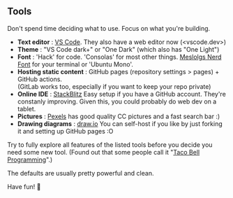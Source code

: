 ## Tools
Don't spend time deciding what to use. Focus on what you're building.

* **Text editor** : [VS Code](https://code.visualstudio.com/). They also have a web editor now (<vscode.dev>)
* **Theme** : "VS Code dark+" or "One Dark" (which also has "One Light")
* **Font** : 'Hack' for code. 'Consolas' for most other things. 
[Meslolgs Nerd Font](https://github.com/andreberg/Meslo-Font) for your terminal or 'Ubuntu Mono'.
* **Hosting static content** : GitHub pages (repository settings > pages) + GitHub actions.  
  (GitLab works too, especially if you want to keep your repo private)
* **Online IDE** : [StackBlitz](https://stackblitz.com/) Easy setup if you have a GitHub account. They're constanly improving. Given this, you could probably do web dev on a tablet.
* **Pictures** : [Pexels](https://www.pexels.com/) has good quality CC pictures and a fast search bar :)
* **Drawing diagrams** : [draw.io](https://github.com/jgraph/drawio)
  You can self-host if you like by just forking it and setting up GitHub pages :O  

Try to fully explore all features of the listed tools before you decide you need some new tool. (Found out that some people call it "[Taco Bell Programming](http://widgetsandshit.com/teddziuba/2010/10/taco-bell-programming.html)".)

The defaults are usually pretty powerful and clean.

Have fun! 🙂
